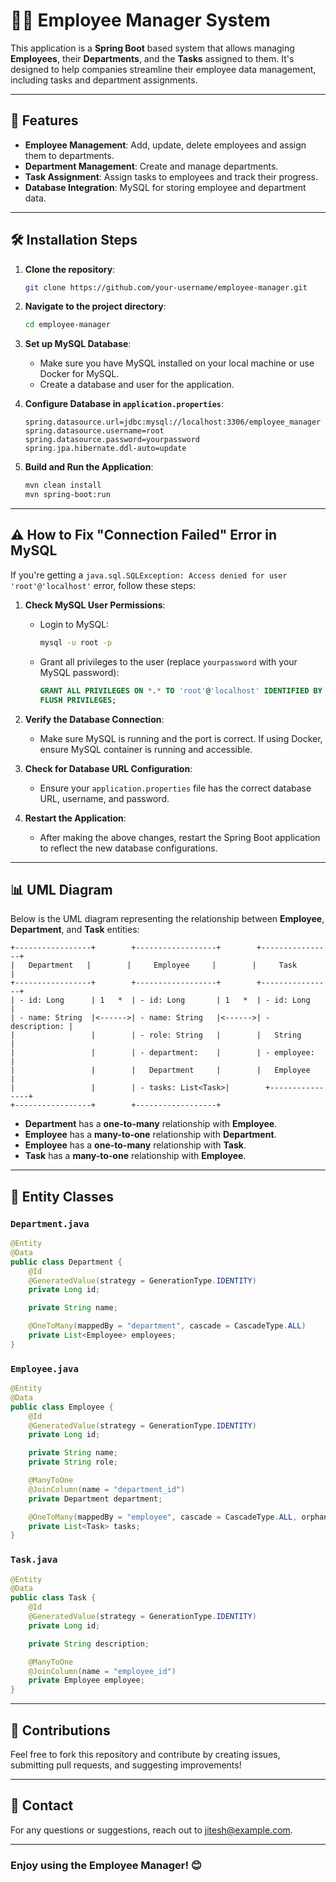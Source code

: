 # 🧑‍💼 Employee Manager System

This application is a **Spring Boot** based system that allows managing **Employees**, their **Departments**, and the **Tasks** assigned to them. It's designed to help companies streamline their employee data management, including tasks and department assignments.

---

## 🚀 Features

- **Employee Management**: Add, update, delete employees and assign them to departments.
- **Department Management**: Create and manage departments.
- **Task Assignment**: Assign tasks to employees and track their progress.
- **Database Integration**: MySQL for storing employee and department data.

---

## 🛠️ Installation Steps

1. **Clone the repository**:
   ```bash
   git clone https://github.com/your-username/employee-manager.git
   ```

2. **Navigate to the project directory**:
   ```bash
   cd employee-manager
   ```

3. **Set up MySQL Database**:
   - Make sure you have MySQL installed on your local machine or use Docker for MySQL.
   - Create a database and user for the application.

4. **Configure Database in `application.properties`**:
   ```properties
   spring.datasource.url=jdbc:mysql://localhost:3306/employee_manager
   spring.datasource.username=root
   spring.datasource.password=yourpassword
   spring.jpa.hibernate.ddl-auto=update
   ```

5. **Build and Run the Application**:
   ```bash
   mvn clean install
   mvn spring-boot:run
   ```

---

## ⚠️ How to Fix "Connection Failed" Error in MySQL

If you're getting a `java.sql.SQLException: Access denied for user 'root'@'localhost'` error, follow these steps:

1. **Check MySQL User Permissions**:
   - Login to MySQL:
     ```bash
     mysql -u root -p
     ```
   - Grant all privileges to the user (replace `yourpassword` with your MySQL password):
     ```sql
     GRANT ALL PRIVILEGES ON *.* TO 'root'@'localhost' IDENTIFIED BY 'yourpassword';
     FLUSH PRIVILEGES;
     ```

2. **Verify the Database Connection**:
   - Make sure MySQL is running and the port is correct. If using Docker, ensure MySQL container is running and accessible.

3. **Check for Database URL Configuration**:
   - Ensure your `application.properties` file has the correct database URL, username, and password.

4. **Restart the Application**:
   - After making the above changes, restart the Spring Boot application to reflect the new database configurations.

---

## 📊 UML Diagram

Below is the UML diagram representing the relationship between **Employee**, **Department**, and **Task** entities:

```plaintext
+-----------------+        +------------------+        +----------------+
|   Department   |        |     Employee     |        |     Task       |
+-----------------+        +------------------+        +----------------+
| - id: Long      | 1   *  | - id: Long       | 1   *  | - id: Long     |
| - name: String  |<------>| - name: String   |<------>| - description: |
|                 |        | - role: String   |        |   String       |
|                 |        | - department:    |        | - employee:    |
|                 |        |   Department     |        |   Employee     |
|                 |        | - tasks: List<Task>|        +----------------+
+-----------------+        +------------------+
```

- **Department** has a **one-to-many** relationship with **Employee**.
- **Employee** has a **many-to-one** relationship with **Department**.
- **Employee** has a **one-to-many** relationship with **Task**.
- **Task** has a **many-to-one** relationship with **Employee**.

---

## 📝 Entity Classes

### `Department.java`
```java
@Entity
@Data
public class Department {
    @Id
    @GeneratedValue(strategy = GenerationType.IDENTITY)
    private Long id;

    private String name;

    @OneToMany(mappedBy = "department", cascade = CascadeType.ALL)
    private List<Employee> employees;
}
```

### `Employee.java`
```java
@Entity
@Data
public class Employee {
    @Id
    @GeneratedValue(strategy = GenerationType.IDENTITY)
    private Long id;

    private String name;
    private String role;

    @ManyToOne
    @JoinColumn(name = "department_id")
    private Department department;

    @OneToMany(mappedBy = "employee", cascade = CascadeType.ALL, orphanRemoval = true)
    private List<Task> tasks;
}
```

### `Task.java`
```java
@Entity
@Data
public class Task {
    @Id
    @GeneratedValue(strategy = GenerationType.IDENTITY)
    private Long id;

    private String description;

    @ManyToOne
    @JoinColumn(name = "employee_id")
    private Employee employee;
}
```

---

## 🎯 Contributions

Feel free to fork this repository and contribute by creating issues, submitting pull requests, and suggesting improvements!

---

## 📧 Contact

For any questions or suggestions, reach out to [jitesh@example.com](mailto:jitesh@example.com).

---

### Enjoy using the Employee Manager! 😊


